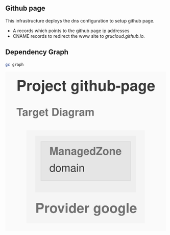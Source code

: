 ## Github page

This infrastructure deploys the dns configuration to setup github page.

- A records which points to the github page ip addresses
- CNAME records to redirect the www site to _grucloud.github.io._

## Dependency Graph

```sh
gc graph
```

![GraphTarget](artifacts/diagram-target.svg)
